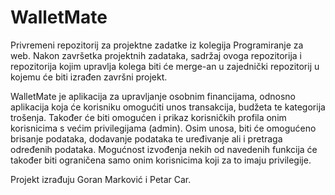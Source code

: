 # WalletMate
Privremeni repozitorij za projektne zadatke iz kolegija Programiranje za web. Nakon završetka projektnih zadataka, sadržaj ovoga repozitorija i repozitorija kojim upravlja kolega biti će merge-an u zajednički repozitorij u kojemu će biti izrađen završni projekt.

WalletMate je aplikacija za upravljanje osobnim financijama, odnosno aplikacija koja će korisniku omogućiti unos transakcija, budžeta te kategorija trošenja. Također će biti omogućen i prikaz korisničkih profila onim korisnicima s većim privilegijama (admin).
Osim unosa, biti će omogućeno brisanje podataka, dodavanje podataka te uređivanje ali i pretraga određenih podataka. Mogućnost izvođenja nekih od navedenih funkcija će također biti ograničena samo onim korisnicima koji za to imaju privilegije.

Projekt izrađuju Goran Marković i Petar Car.
